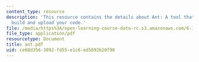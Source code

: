 ```yaml
---
content_type: resource
description: 'This resource contains the details about Ant: A tool that can automatically
  build and upload your code.'
file: /media/https%3A/open-learning-course-data-rc.s3.amazonaws.com/6-186-mobile-autonomous-systems-laboratory-january-iap-2005/ce68d3563892fd55e1c6ed5892b20f98_ant.pdf
file_type: application/pdf
resourcetype: Document
title: ant.pdf
uid: ce68d356-3892-fd55-e1c6-ed5892b20f98
---
```

